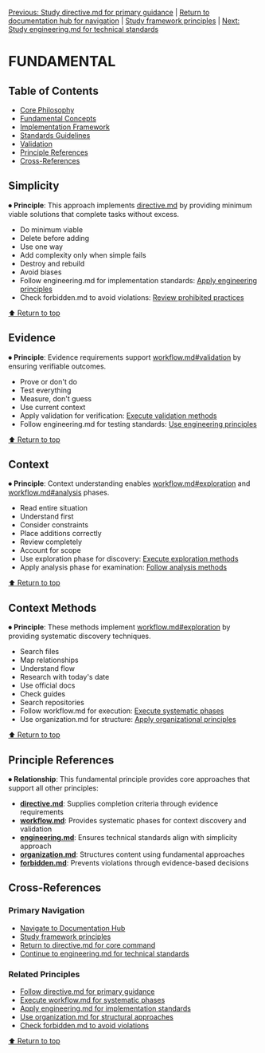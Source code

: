 [Previous: Study directive.md for primary guidance](directive.md) | [Return to documentation hub for navigation](../README.md) | [Study framework principles](../README.md) | [Next: Study engineering.md for technical standards](../quality-assurance/engineering.md)

# FUNDAMENTAL

## Table of Contents
- [Core Philosophy](#core-philosophy)
- [Fundamental Concepts](#fundamental-concepts)
- [Implementation Framework](#implementation-framework)
- [Standards Guidelines](#standards-guidelines)
- [Validation](#validation)
- [Principle References](#principle-references)
- [Cross-References](#cross-references)

## Simplicity

⏺ **Principle**: This approach implements [directive.md](directive.md) by providing minimum viable solutions that complete tasks without excess.

- Do minimum viable
- Delete before adding
- Use one way
- Add complexity only when simple fails
- Destroy and rebuild
- Avoid biases
- Follow engineering.md for implementation standards: [Apply engineering principles](../quality-assurance/engineering.md)
- Check forbidden.md to avoid violations: [Review prohibited practices](forbidden.md)

[⬆ Return to top](#fundamental-approach)

## Evidence

⏺ **Principle**: Evidence requirements support [workflow.md#validation](workflow.md#7-validation) by ensuring verifiable outcomes.

- Prove or don't do
- Test everything
- Measure, don't guess
- Use current context
- Apply validation for verification: [Execute validation methods](workflow.md#7-validation)
- Follow engineering.md for testing standards: [Use engineering principles](../quality-assurance/engineering.md)

[⬆ Return to top](#fundamental-approach)

## Context

⏺ **Principle**: Context understanding enables [workflow.md#exploration](workflow.md#2-exploration) and [workflow.md#analysis](workflow.md#3-analysis) phases.

- Read entire situation
- Understand first
- Consider constraints
- Place additions correctly
- Review completely
- Account for scope
- Use exploration phase for discovery: [Execute exploration methods](workflow.md#2-exploration)
- Apply analysis phase for examination: [Follow analysis methods](workflow.md#3-analysis)

[⬆ Return to top](#fundamental-approach)

## Context Methods

⏺ **Principle**: These methods implement [workflow.md#exploration](workflow.md#2-exploration) by providing systematic discovery techniques.

- Search files
- Map relationships
- Understand flow
- Research with today's date
- Use official docs
- Check guides
- Search repositories
- Follow workflow.md for execution: [Execute systematic phases](workflow.md)
- Use organization.md for structure: [Apply organizational principles](../content-management/organization.md)

[⬆ Return to top](#fundamental-approach)

## Principle References

⏺ **Relationship**: This fundamental principle provides core approaches that support all other principles:
- **[directive.md](directive.md)**: Supplies completion criteria through evidence requirements
- **[workflow.md](workflow.md)**: Provides systematic phases for context discovery and validation
- **[engineering.md](../quality-assurance/engineering.md)**: Ensures technical standards align with simplicity approach
- **[organization.md](../content-management/organization.md)**: Structures content using fundamental approaches
- **[forbidden.md](forbidden.md)**: Prevents violations through evidence-based decisions

## Cross-References

### Primary Navigation
- [Navigate to Documentation Hub](../index.md)
- [Study framework principles](../README.md)
- [Return to directive.md for core command](directive.md)
- [Continue to engineering.md for technical standards](../quality-assurance/engineering.md)

### Related Principles
- [Follow directive.md for primary guidance](directive.md)
- [Execute workflow.md for systematic phases](workflow.md)
- [Apply engineering.md for implementation standards](../quality-assurance/engineering.md)
- [Use organization.md for structural approaches](../content-management/organization.md)
- [Check forbidden.md to avoid violations](forbidden.md)

[⬆ Return to top](#fundamental-approach)